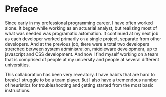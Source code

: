 # Preface

Since early in my professional programming career, I have often worked alone.
It began while working as an actuarial analyst, but realizing most of what was needed was programatic automation.
It continued at my next job as each developer worked primarily on a single project, separate from other developers.
And at the previous job, there were a total two developers stretched between system administration, middleware development, up to javascript and CSS development.
And now I find myself working on a team that is comprised of people at my university and people at several different universities.

This collaboration has been very revelatory.
I have habits that are hard to break; I struggle to be a team player.
But I also have a tremendous number of heuristics for troubleshooting and getting started from the most basic instructions.
